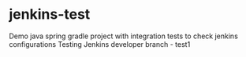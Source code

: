 # jenkins-test
Demo java spring gradle project with integration tests to check jenkins configurations
Testing Jenkins developer branch - test1
